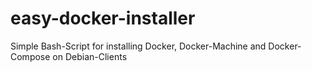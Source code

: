 # easy-docker-installer
Simple Bash-Script for installing Docker, Docker-Machine and Docker-Compose on Debian-Clients
